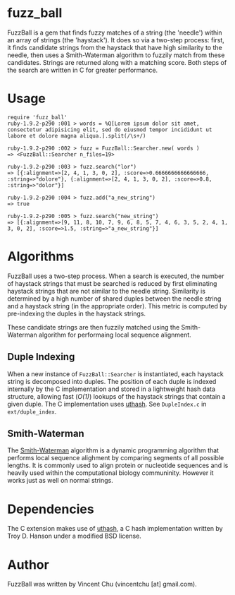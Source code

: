 # fuzz_ball

FuzzBall is a gem that finds fuzzy matches of a string (the 'needle') within an array of strings (the 'haystack'). It does so via a two-step process: first, it finds candidate strings from the haystack that have high similarity to the needle, then uses a Smith-Waterman algorithm to fuzzily match from these candidates. Strings are returned along with a matching score. Both steps of the search are written in C for greater performance.

# Usage

    require 'fuzz_ball'
    ruby-1.9.2-p290 :001 > words = %Q[Lorem ipsum dolor sit amet, consectetur adipisicing elit, sed do eiusmod tempor incididunt ut labore et dolore magna aliqua.].split(/\s+/)
    
    ruby-1.9.2-p290 :002 > fuzz = FuzzBall::Searcher.new( words )
    => <FuzzBall::Searcher n_files=19>
    
    ruby-1.9.2-p290 :003 > fuzz.search("lor")
    => [{:alignment=>[2, 4, 1, 3, 0, 2], :score=>0.6666666666666666, :string=>"dolore"}, {:alignment=>[2, 4, 1, 3, 0, 2], :score=>0.8, :string=>"dolor"}]
    
    ruby-1.9.2-p290 :004 > fuzz.add("a_new_string")
    => true
    
    ruby-1.9.2-p290 :005 > fuzz.search("new_string")
    => [{:alignment=>[9, 11, 8, 10, 7, 9, 6, 8, 5, 7, 4, 6, 3, 5, 2, 4, 1, 3, 0, 2], :score=>1.5, :string=>"a_new_string"}]
	
# Algorithms

FuzzBall uses a two-step process. When a search is executed, the number of haystack strings that must be searched is reduced by first eliminating haystack strings that are not similar to the needle string. Similarity is determined by a high number of shared duples between the needle string and a haystack string (in the appropriate order). This metric is computed by pre-indexing the duples in the haystack strings.

These candidate strings are then fuzzily matched using the Smith-Waterman algorithm for performaing local sequence alignment.

## Duple Indexing

When a new instance of `FuzzBall::Searcher` is instantiated, each haystack string is decomposed into duples. The position of each duple is indexed internally by the C implementation and stored in a lightweight hash data structure, allowing fast (_O(1)_) lookups of the haystack strings that contain a given duple. The C implementation uses [uthash](http://uthash.sourceforge.net). See `DupleIndex.c` in `ext/duple_index`.

## Smith-Waterman

The [Smith-Waterman](http://en.wikipedia.org/wiki/Smith%E2%80%93Waterman_algorithm) algorithm is a dynamic programming algorithm that performs local sequence alighment by comparing segments of all possible lengths. It is commonly used to align protein or nucleotide sequences and is heavily used within the computational biology communinity. However it works just as well on normal strings.

# Dependencies

The C extension makes use of [uthash](http://uthash.sourceforge.net/), a C hash implementation written by Troy D. Hanson under a modified BSD license.

# Author

FuzzBall was written by Vincent Chu (vincentchu [at] gmail.com).

